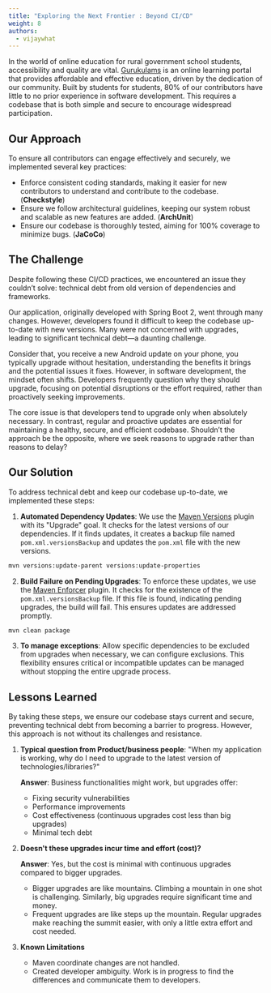 ```yaml
---
title: "Exploring the Next Frontier : Beyond CI/CD"
weight: 8
authors:
  - vijaywhat
---
```


In the world of online education for rural government school students, accessibility and quality are vital. [Gurukulams](https://gurukulams.com/) is an online learning portal that provides affordable and effective education, driven by the dedication of our community. Built by students for students, 80% of our contributors have little to no prior experience in software development. This requires a codebase that is both simple and secure to encourage widespread participation.

## Our Approach

To ensure all contributors can engage effectively and securely, we implemented several key practices:

- Enforce consistent coding standards, making it easier for new contributors to understand and contribute to the codebase. (**Checkstyle**)
- Ensure we follow architectural guidelines, keeping our system robust and scalable as new features are added. (**ArchUnit**)
- Ensure our codebase is thoroughly tested, aiming for 100% coverage to minimize bugs. (**JaCoCo**)

## The Challenge

Despite following these CI/CD practices, we encountered an issue they couldn’t solve: technical debt from old version of dependencies and frameworks.

Our application, originally developed with Spring Boot 2, went through many changes. However, developers found it difficult to keep the codebase up-to-date with new versions. Many were not concerned with upgrades, leading to significant technical debt—a daunting challenge.

Consider that, you receive a new Android update on your phone, you typically upgrade without hesitation, understanding the benefits it brings and the potential issues it fixes. However, in software development, the mindset often shifts. Developers frequently question why they should upgrade, focusing on potential disruptions or the effort required, rather than proactively seeking improvements.

The core issue is that developers tend to upgrade only when absolutely necessary. In contrast, regular and proactive updates are essential for maintaining a healthy, secure, and efficient codebase. Shouldn’t the approach be the opposite, where we seek reasons to upgrade rather than reasons to delay?

## Our Solution

To address technical debt and keep our codebase up-to-date, we implemented these steps:

1. **Automated Dependency Updates**: We use the [Maven Versions](https://www.mojohaus.org/versions/versions-maven-plugin/index.html) plugin with its "Upgrade" goal. It checks for the latest versions of our dependencies. If it finds updates, it creates a backup file named `pom.xml.versionsBackup` and updates the `pom.xml` file with the new versions.

```sh
mvn versions:update-parent versions:update-properties
```
  
2. **Build Failure on Pending Upgrades**: To enforce these updates, we use the [Maven Enforcer](https://maven.apache.org/enforcer/maven-enforcer-plugin/usage.html) plugin. It checks for the existence of the `pom.xml.versionsBackup` file. If this file is found, indicating pending upgrades, the build will fail. This ensures updates are addressed promptly.

```sh
mvn clean package
```

3. **To manage exceptions**: Allow specific dependencies to be excluded from upgrades when necessary, we can configure exclusions. This flexibility ensures critical or incompatible updates can be managed without stopping the entire upgrade process.

## Lessons Learned

By taking these steps, we ensure our codebase stays current and secure, preventing technical debt from becoming a barrier to progress. However, this approach is not without its challenges and resistance.

1. **Typical question from Product/business people**: "When my application is working, why do I need to upgrade to the latest version of technologies/libraries?"
   
   **Answer**: Business functionalities might work, but upgrades offer:
   - Fixing security vulnerabilities
   - Performance improvements
   - Cost effectiveness (continuous upgrades cost less than big upgrades)
   - Minimal tech debt

2. **Doesn't these upgrades incur time and effort (cost)?**
   
   **Answer**: Yes, but the cost is minimal with continuous upgrades compared to bigger upgrades.
   - Bigger upgrades are like mountains. Climbing a mountain in one shot is challenging. Similarly, big upgrades require significant time and money.
   - Frequent upgrades are like steps up the mountain. Regular upgrades make reaching the summit easier, with only a little extra effort and cost needed.

3. **Known Limitations**
   - Maven coordinate changes are not handled.
   - Created developer ambiguity. Work is in progress to find the differences and communicate them to developers.




